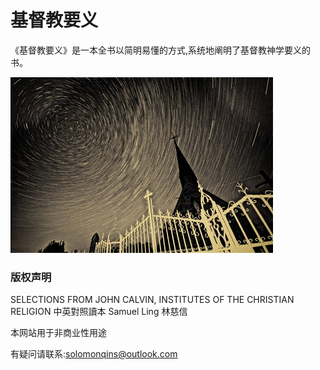 # 基督教要义
《基督教要义》是一本全书以简明易懂的方式,系统地阐明了基督教神学要义的书。

[![cover](/783.jpg)](images/wes_md.jpg.jpg)

### 版权声明
SELECTIONS FROM   JOHN CALVIN, INSTITUTES OF THE CHRISTIAN RELIGION 中英對照讀本 
Samuel Ling 林慈信

本网站用于非商业性用途

有疑问请联系:solomonqins@outlook.com